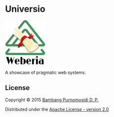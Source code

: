 Universio
=========

![Universio](images/logo-universio.png)

A showcase of pragmatic web systems.

## License

Copyright © 2015 [Bambang Purnomosidi D. P.](http://bpdp.xyz)

Distributed under the [Apache License - version 2.0](http://www.apache.org/licenses/LICENSE-2.0.html)
